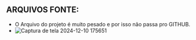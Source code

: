 ## ARQUIVOS FONTE:

- O Arquivo do projeto é muito pesado e por isso não passa pro GITHUB.
- ![Captura de tela 2024-12-10 175651](https://github.com/user-attachments/assets/2aebcf43-32a5-4ee6-8d77-d79679d97e78)
